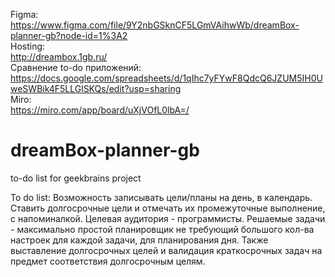 Figma:<br> https://www.figma.com/file/9Y2nbGSknCF5LGmVAihwWb/dreamBox-planner-gb?node-id=1%3A2 <br>
Hosting:<br> http://dreambox.1gb.ru/<br>
Сравнение to-do приложений:<br> https://docs.google.com/spreadsheets/d/1qIhc7yFYwF8QdcQ6JZUM5IH0UweSWBik4F5LLGlSKQs/edit?usp=sharing<br>
Miro:<br> https://miro.com/app/board/uXjVOfL0lbA=/<br>

# dreamBox-planner-gb
to-do list for geekbrains project

To do list: Возможность записывать цели/планы на день, в календарь. Ставить долгосрочные цели и отмечать их промежуточные выполнение, с напоминалкой. Целевая аудитория - программисты. Решаемые задачи - максимально простой планировщик не требующий большого кол-ва настроек для каждой задачи, для планирования дня. Также выставление долгосрочных целей и валидация краткосрочных задач на предмет соответствия долгосрочным целям.
